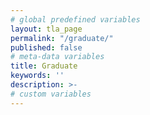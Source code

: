 ```yaml
---
# global predefined variables
layout: tla_page
permalink: "/graduate/"
published: false
# meta-data variables
title: Graduate
keywords: ''
description: >-
# custom variables
---
```

